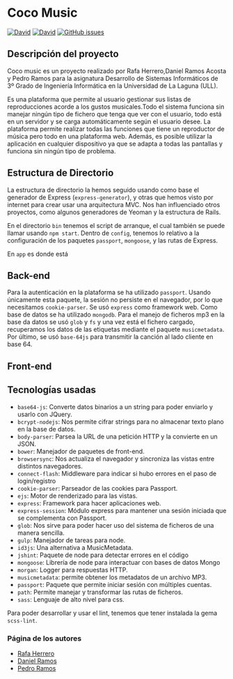 # Coco Music

[![David](https://img.shields.io/david/Rafaherrero/proyectoDSI.svg?style=flat-square)](https://david-dm.org/Rafaherrero/proyectoDSI#info=dependencies&view=table)
[![David](https://img.shields.io/david/dev/Rafaherrero/proyectoDSI?style=flat-square)](https://david-dm.org/Rafaherrero/proyectoDSI#info=devDependencies&view=table)
[![GitHub issues](https://img.shields.io/github/issues/Rafaherrero/proyectoDSI.svg?style=flat-square)](https://github.com/Rafaherrero/proyectoDSI)


## Descripción del proyecto
Coco music es un proyecto realizado por Rafa Herrero,Daniel Ramos Acosta y Pedro Ramos para la asignatura Desarrollo de Sistemas Informáticos de 3º Grado de Ingeniería Informática en la Universidad de La Laguna (ULL).

Es una plataforma que permite al usuario gestionar sus listas de reproducciones acorde a los gustos musicales.Todo el sistema funciona sin manejar ningún tipo de fichero que tenga que ver con el usuario, todo está en un servidor y se carga automáticamente según el usuario desee. La plataforma permite realizar todas las funciones que tiene un reproductor de música pero todo en una plataforma web. Además, es posible utilizar la aplicación en cualquier dispositivo ya que se adapta a todas las pantallas y funciona sin ningún tipo de problema.

## Estructura de Directorio

La estructura de directorio la hemos seguido usando como base el generador de Express (`express-generator`), y otras que hemos visto por internet para crear usar una arquitectura MVC. Nos han influenciado otros proyectos, como algunos generadores de Yeoman y la estructura de Rails.

En el directorio `bin` tenemos el script de arranque, el cual también se puede llamar usando `npm start`. Dentro de `config`, tenemos lo relativo a la configuración de los paquetes `passport`, `mongoose`, y las rutas de Express.

En `app` es donde está


## Back-end
Para la autenticación en la plataforma se ha utilizado `passport`. Usando únicamente esta paquete, la sesión no persiste en el navegador, por lo que necesitamos `cookie-parser`. Se usó `express` como framework web. Como base de datos se ha utilizado `mongodb`. Para el manejo de ficheros mp3 en la base da datos se usó `glob` y `fs` y una vez está el fichero cargado, recuperamos los datos de las etiquetas mediante el paquete `musicmetadata`. Por último, se usó `base-64js` para transmitir la canción al lado cliente en base 64.

## Front-end

## Tecnologías usadas
* `base64-js`: Converte datos binarios a un string para poder enviarlo y usarlo con JQuery.
* `bcrypt-nodejs`: Nos permite cifrar strings para no almacenar texto plano en la base de datos.
* `body-parser`: Parsea la URL de una petición HTTP y la convierte en un JSON.
* `bower`: Manejador de paquetes de front-end.
* `browsersync`: Nos actualiza el navegador y sincroniza las vistas entre distintos navegadores.
* `connect-flash`: Middleware para indicar si hubo errores en el paso de login/registro
* `cookie-parser`: Parseador de las cookies para Passport.
* `ejs`: Motor de renderizado para las vistas.
* `express`: Framework para hacer aplicaciones web.
* `express-session`: Módulo express para mantener una sesión iniciada que se complementa con Passport.
* `glob`: Nos sirve para poder hacer uso del sistema de ficheros de una manera sencilla.
* `gulp`: Manejador de tareas para node.
* `id3js`: Una alternativa a MusicMetadata.
* `jshint`: Paquete de node para detectar errores en el código
* `mongoose`: Librería de node para interactuar con bases de datos Mongo
* `morgan`: Logger para respuestas HTTP. 
* `musicmetadata`: permite obtener los metadatos de un archivo MP3.
* `passport`: Paquete que permite iniciar sesión con múltiples cuentas.
* `path`: Permite manejar y transformar las rutas de ficheros.
* `sass`: Lenguaje de alto nivel para css.

Para poder desarrollar y usar el lint, tenemos que tener instalada la gema `scss-lint`.

### Página de los autores

* [Rafa Herrero](http://rafaherrero.github.io/)
* [Daniel Ramos](http://danielramosacosta.github.io/#/)
* [Pedro Ramos](http://alu0100505078.github.io/)
